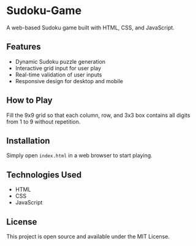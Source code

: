 # Sudoku-Game

A web-based Sudoku game built with HTML, CSS, and JavaScript.

## Features

- Dynamic Sudoku puzzle generation
- Interactive grid input for user play
- Real-time validation of user inputs
- Responsive design for desktop and mobile

## How to Play

Fill the 9x9 grid so that each column, row, and 3x3 box contains all digits from 1 to 9 without repetition.

## Installation

Simply open `index.html` in a web browser to start playing.

## Technologies Used

- HTML
- CSS
- JavaScript

## License

This project is open source and available under the MIT License.


